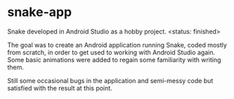 # snake-app
Snake developed in Android Studio as a hobby project. <status: finished>

The goal was to create an Android application running Snake, coded mostly from scratch, 
in order to get used to working with Android Studio again. Some basic animations were added to regain some familiarity with writing them. 

Still some occasional bugs in the application and semi-messy code but satisfied with the result at this point. 

